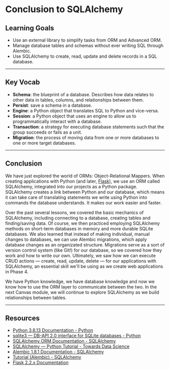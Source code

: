 # Conclusion to SQLAlchemy

## Learning Goals

- Use an external library to simplify tasks from ORM and Advanced ORM.
- Manage database tables and schemas without ever writing SQL through Alembic.
- Use SQLAlchemy to create, read, update and delete records in a SQL database.

***

## Key Vocab

- **Schema**: the blueprint of a database. Describes how data relates to other
  data in tables, columns, and relationships between them.
- **Persist**: save a schema in a database.
- **Engine**: a Python object that translates SQL to Python and vice-versa.
- **Session**: a Python object that uses an engine to allow us to
  programmatically interact with a database.
- **Transaction**: a strategy for executing database statements such that
  the group succeeds or fails as a unit.
- **Migration**: the process of moving data from one or more databases to one
  or more target databases.

***

## Conclusion

We have just explored the world of ORMs: Object-Relational Mappers. When
creating applications with Python (and later, [Flask][flask]), we use an ORM
called SQLAlchemy, integrated into our projects as a Python package. SQLAlchemy
creates a link between Python and our database, which means it can take care of
translating statements we write using Python into commands the database
understands. It makes our work easier and faster.

Over the past several lessons, we covered the basic mechanics of SQLAlchemy,
including connecting to a database, creating tables and finding/saving data.
Of course, we then practiced employing SQLAlchemy methods on short-term
databases in memory and more durable SQLite databases. We also learned that
instead of making individual, manual changes to databases, we can use Alembic
migrations, which apply database changes as an organizated structure. Migrations
serve as a sort of version control system (like Git!) for our database, so we
covered how they work and how to write our own. Ultimately, we saw how we can
execute CRUD actions — create, read, update, delete — for our applications with
SQLAlchemy, an essential skill we'll be using as we create web applications in
Phase 4.

We have Python knowledge, we have database knowledge and now we know how to use
the ORM layer to communicate between the two. In the next Canvas module, we
will continue to explore SQLAlchemy as we build relationships between tables.

***

## Resources

- [Python 3.8.13 Documentation - Python](https://docs.python.org/3.8/)
- [sqlite3 — DB-API 2.0 interface for SQLite databases - Python](https://docs.python.org/3/library/sqlite3.html)
- [SQLAlchemy ORM Documentation - SQLAlchemy](https://docs.sqlalchemy.org/en/14/orm/)
- [SQLAlchemy — Python Tutorial - Towards Data Science](https://towardsdatascience.com/sqlalchemy-python-tutorial-79a577141a91)
- [Alembic 1.8.1 Documentation - SQLAlchemy](https://alembic.sqlalchemy.org/en/latest/)
- [Tutorial (Alembic) - SQLAlchemy](https://alembic.sqlalchemy.org/en/latest/tutorial.html)
- [Flask 2.2.x Documentation][flask]

[flask]: https://flask.palletsprojects.com/en/2.2.x/
